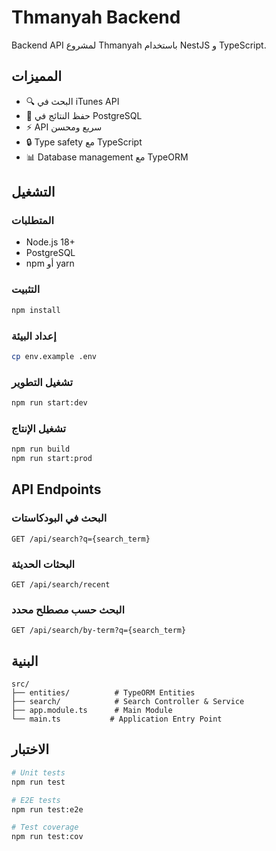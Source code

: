 # Thmanyah Backend

Backend API لمشروع Thmanyah باستخدام NestJS و TypeScript.

## المميزات

- 🔍 البحث في iTunes API
- 💾 حفظ النتائج في PostgreSQL
- ⚡ API سريع ومحسن
- 🔒 Type safety مع TypeScript
- 📊 Database management مع TypeORM

## التشغيل

### المتطلبات
- Node.js 18+
- PostgreSQL
- npm أو yarn

### التثبيت
```bash
npm install
```

### إعداد البيئة
```bash
cp env.example .env
```

### تشغيل التطوير
```bash
npm run start:dev
```

### تشغيل الإنتاج
```bash
npm run build
npm run start:prod
```

## API Endpoints

### البحث في البودكاستات
```
GET /api/search?q={search_term}
```

### البحثات الحديثة
```
GET /api/search/recent
```

### البحث حسب مصطلح محدد
```
GET /api/search/by-term?q={search_term}
```

## البنية

```
src/
├── entities/          # TypeORM Entities
├── search/            # Search Controller & Service
├── app.module.ts      # Main Module
└── main.ts           # Application Entry Point
```

## الاختبار

```bash
# Unit tests
npm run test

# E2E tests
npm run test:e2e

# Test coverage
npm run test:cov
``` 